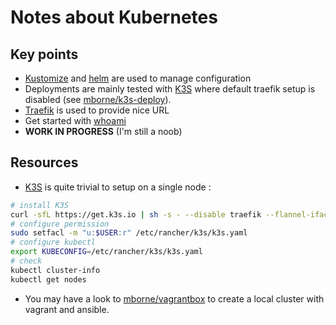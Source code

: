 # Notes about Kubernetes

## Key points

* [Kustomize](https://kustomize.io/) and [helm](https://helm.sh/) are used to manage configuration
* Deployments are mainly tested with [K3S](https://k3s.io) where default traefik setup is disabled (see [mborne/k3s-deploy](https://github.com/mborne/k3s-deploy)).
* [Traefik](../traefik/README.md) is used to provide nice URL
* Get started with [whoami](../whoami/README.md)
* **WORK IN PROGRESS** (I'm still a noob)

## Resources

* [K3S](https://k3s.io) is quite trivial to setup on a single node :

```bash
# install K3S
curl -sfL https://get.k3s.io | sh -s - --disable traefik --flannel-iface enp0s8
# configure permission
sudo setfacl -m "u:$USER:r" /etc/rancher/k3s/k3s.yaml
# configure kubectl
export KUBECONFIG=/etc/rancher/k3s/k3s.yaml
# check
kubectl cluster-info
kubectl get nodes
```

* You may have a look to [mborne/vagrantbox](https://github.com/mborne/vagrantbox) to create a local cluster with vagrant and ansible.


